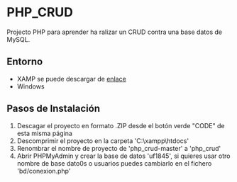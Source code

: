 # PHP_CRUD

Projecto PHP para aprender ha ralizar un CRUD contra una base datos de MySQL.

## Entorno

- XAMP se puede descargar de [enlace](https://www.apachefriends.org/es/index.html)
- Windows

## Pasos de Instalación

1. Descagar el proyecto en formato .ZIP desde el botón verde "CODE" de esta misma página
2. Descomprimir el proyecto en la carpeta 'C:\xampp\htdocs'
3. Renombrar el nombre de proyecto de 'php_crud-master' a 'php_crud'
4. Abrir PHPMyAdmin y crear la base de datos 'uf1845', si quieres usar otro nombre de base dato0s o usuarios puedes cambiarlo en el fichero 'bd/conexion.php'

